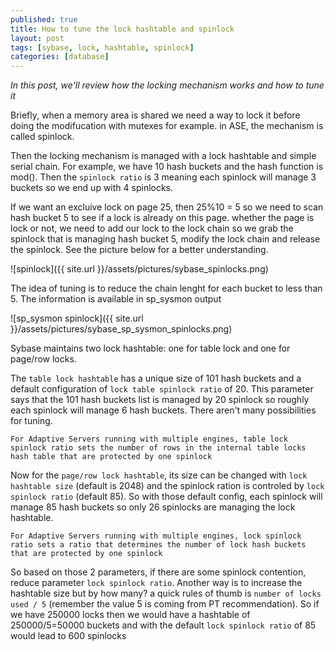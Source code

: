 ```yaml
---
published: true
title: How to tune the lock hashtable and spinlock
layout: post
tags: [sybase, lock, hashtable, spinlock]
categories: [database]
---
```

*In this post, we'll review how the locking mechanism works and how to tune it*

<!--excerpt-->

Briefly, when a memory area is shared we need a way to lock it before doing the modifucation with mutexes for example. in ASE, the mechanism is called spinlock.

Then the locking mechanism is managed with a lock hashtable and simple serial chain. For example, we have 10 hash buckets and the hash function is mod(). Then the `spinlock ratio` is 3 meaning each spinlock will manage 3 buckets so we end up with 4 spinlocks.

If we want an excluive lock on page 25, then 25%10 = 5 so we need to scan hash bucket 5 to see if a lock is already on this page. whether the page is lock or not, we need to add our lock to the lock chain so we grab the spinlock that is managing hash bucket 5, modify the lock chain and release the spinlock. See the picture below for a better understanding.

![spinlock]({{ site.url }}/assets/pictures/sybase_spinlocks.png)

The idea of tuning is to reduce the chain lenght for each bucket to less than 5. The information is available in sp_sysmon output

![sp_sysmon spinlock]({{ site.url }}/assets/pictures/sybase_sp_sysmon_spinlocks.png)


Sybase maintains two lock hashtable: one for table lock and one for page/row locks.

The `table lock hashtable` has a unique size of 101 hash buckets and a default configuration of `lock table spinlock ratio` of 20. This parameter says that the 101 hash buckets list is managed by 20 spinlock so roughly each spinlock will manage 6 hash buckets. There aren't many possibilities for tuning.

~~~
For Adaptive Servers running with multiple engines, table lock spinlock ratio sets the number of rows in the internal table locks hash table that are protected by one spinlock
~~~

Now for the `page/row lock hashtable`, its size can be changed with `lock hashtable size` (default is 2048) and the spinlock ration is controled by `lock spinlock ratio` (default 85). So with those default config, each spinlock will manage 85 hash buckets so only 26 spinlocks are managing the lock hashtable.

~~~
For Adaptive Servers running with multiple engines, lock spinlock ratio sets a ratio that determines the number of lock hash buckets that are protected by one spinlock
~~~

So based on those 2 parameters, if there are some spinlock contention, reduce parameter `lock spinlock ratio`.
Another way is to increase the hashtable size but by how many? a quick rules of thumb is `number of locks used / 5` (remember the value 5 is coming from PT recommendation). So if we have 250000 locks then we would have a hashtable of 250000/5=50000 buckets and with the default `lock spinlock ratio` of 85 would lead to 600 spinlocks